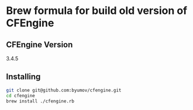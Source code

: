 # Brew formula for build old version of CFEngine

## CFEngine Version
3.4.5

## Installing

```bash
git clone git@github.com:byumov/cfengine.git
cd cfengine
brew install ./cfengine.rb
```
